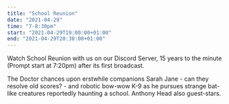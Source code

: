 ```yaml
---
title: "School Reunion"
date: "2021-04-29"
time: "7-8:30pm"
start: "2021-04-29T19:00:00+01:00"
end: "2021-04-29T20:30:00+01:00"
---
```


Watch School Reunion with us on our Discord Server, 15 years to the minute (Prompt start at 7:20pm) after its first broadcast.

The Doctor chances upon erstwhile companions Sarah Jane - can they resolve old scores? - and robotic bow-wow K-9 as he pursues strange bat-like creatures reportedly haunting a school. Anthony Head also guest-stars. 